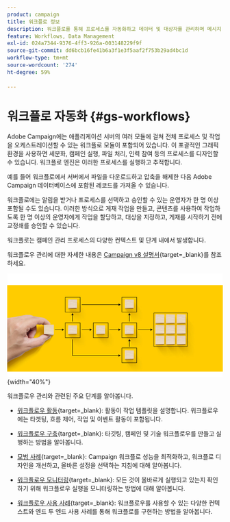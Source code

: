 ```yaml
---
product: campaign
title: 워크플로 정보
description: 워크플로를 통해 프로세스를 자동화하고 데이터 및 대상자를 관리하며 메시지 전송 등을 수행할 수 있습니다
feature: Workflows, Data Management
exl-id: 024a7344-9376-4ff3-926a-003148229f9f
source-git-commit: dd6bcb16fe41b6a3f1e3f5aaf2f753b29ad4bc1d
workflow-type: tm+mt
source-wordcount: '274'
ht-degree: 59%

---
```


# 워크플로 자동화 {#gs-workflows}

Adobe Campaign에는 애플리케이션 서버의 여러 모듈에 걸쳐 전체 프로세스 및 작업을 오케스트레이션할 수 있는 워크플로 모듈이 포함되어 있습니다. 이 포괄적인 그래픽 환경을 사용하면 세분화, 캠페인 실행, 파일 처리, 인력 참여 등의 프로세스를 디자인할 수 있습니다. 워크플로 엔진은 이러한 프로세스를 실행하고 추적합니다.

예를 들어 워크플로에서 서버에서 파일을 다운로드하고 압축을 해제한 다음 Adobe Campaign 데이터베이스에 포함된 레코드를 가져올 수 있습니다.

워크플로에는 알림을 받거나 프로세스를 선택하고 승인할 수 있는 운영자가 한 명 이상 포함될 수도 있습니다. 이러한 방식으로 게재 작업을 만들고, 콘텐츠를 사용하여 작업하도록 한 명 이상의 운영자에게 작업을 할당하고, 대상을 지정하고, 게재를 시작하기 전에 교정쇄를 승인할 수 있습니다.

워크플로는 캠페인 관리 프로세스의 다양한 컨텍스트 및 단계 내에서 발생합니다.

워크플로우 관리에 대한 자세한 내용은 [Campaign v8 설명서](https://experienceleague.adobe.com/docs/campaign/automation/workflows/introduction/build-a-workflow.html?lang=ko){target=_blank}를 참조하세요.

![](assets/do-not-localize/workflow.jpg){width="40%"}

워크플로우 관리와 관련된 주요 단계를 알아봅니다.

* [워크플로우 활동](https://experienceleague.adobe.com/docs/campaign/automation/workflows/wf-activities/activities.html?lang=ko){target=_blank}: 활동이 작업 템플릿을 설명합니다. 워크플로우에는 타겟팅, 흐름 제어, 작업 및 이벤트 활동이 포함됩니다.

* [워크플로우 구축](https://experienceleague.adobe.com/docs/campaign/automation/workflows/introduction/build-a-workflow.html?lang=ko){target=_blank}: 타깃팅, 캠페인 및 기술 워크플로우를 만들고 실행하는 방법을 알아봅니다.

* [모범 사례](https://experienceleague.adobe.com/docs/campaign/automation/workflows/introduction/workflow-best-practices.html){target=_blank}: Campaign 워크플로 성능을 최적화하고, 워크플로 디자인을 개선하고, 올바른 설정을 선택하는 지침에 대해 알아봅니다.

* [워크플로우 모니터링](https://experienceleague.adobe.com/docs/campaign/automation/workflows/monitoring-workflows/monitor-workflow-execution.html){target=_blank}: 모든 것이 올바르게 실행되고 있는지 확인하기 위해 워크플로우 실행을 모니터링하는 방법에 대해 알아봅니다.

* [워크플로우 사용 사례](https://experienceleague.adobe.com/docs/campaign/automation/workflows/use-cases/workflow-use-cases.html){target=_blank}: 워크플로우를 사용할 수 있는 다양한 컨텍스트와 엔드 투 엔드 사용 사례를 통해 워크플로를 구현하는 방법을 알아봅니다.

<!--

Adobe Campaign uses workflows to:

* Carry out targeting campaigns. [Learn more](building-a-workflow.md#implementation-steps-)
* Build campaigns: for each campaign, the **[!UICONTROL Workflow]** tab lets you build the target and create the deliveries. [Learn more](building-a-workflow.md#campaign-workflows)
* Perform technical processes: cleanup, collecting tracking information or provisional calculations. [Learn more](building-a-workflow.md#technical-workflows)

A workflow can mean both a process definition (the workflow model, which is a representation of what is supposed to happen) and an instance of this process (a workflow instance, which is a representation of what is actually happening).

The workflow template describes the various tasks to be performed and how they are linked together. The task templates are called activities and are represented by icons. They are linked together by transitions.

![](assets/example1.png)

Each workflow contains:

* **[!UICONTROL Activities]**

  An activity describes a task template. The various activities available are represented on the diagram by icons. Each type has common properties and specific properties. For example, while all activities have a name and label, only the **[!UICONTROL Approval]** activity has an assignment.

  In a workflow diagram, a given activity can produce multiple tasks, in particular when there is a loop or recurrent (periodic) actions.

  All workflow activities are listed in [this section](about-activities.md), including use cases and samples.

* **[!UICONTROL Transitions]**

  Transitions enable you to link activities and to define their sequence. A transition links a source activity to a destination activity. There are several sorts of transitions, which depend on the source activity. Some transitions have additional parameters such as a duration, a condition or a filter.

  A transition which is not linked to a destination activity is colored orange and the arrow head is shown as a diamond.

  >[!NOTE]
  >
  >A workflow containing unterminated transitions can still be executed: a warning message will be generated and the workflow will pause once it reaches the transition but it will not generate an error. It is thus possible to start a workflow without it being finished and to add to it as you go along.

  For more information about how to build a workflow, refer to [this section](building-a-workflow.md).

* **[!UICONTROL Worktables]**

  The worktable contains all the information carried by the transition. Each workflow uses several worktables. The data conveyed in these tables can be accelerated and used throughout the workflow's life cycle, as long as it is not purged. Indeed, unneeded tables are purged each time the workflow is passivated, and possibly during the execution of the largest workflows to avoid overloading the server.

  Learn more on workflow data and tables in [this section](how-to-use-workflow-data.md).

## Key principles and best practices{#principles-workflows}

Refer to these sections to find guidance and best practices to automate processes with workflows:

* Learn more about workflow activities in [this page](how-to-use-workflow-data.md).
* Learn how to build a workflow in [this section](building-a-workflow.md).
* Discover how to use workflows to import data in Campaign in [this section](../../platform/using/import-export-workflows.md).
* Workflow best practices are detailed in [this page](workflow-best-practices.md).
* Find guidance about workflow execution in [this section](starting-a-workflow.md).
* Learn how to monitor workflows in [this page](monitoring-workflow-execution.md).
* Learn how to grant access to users to use workflows in [this page](managing-rights.md).

-->